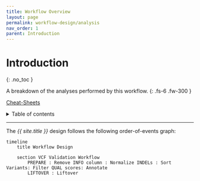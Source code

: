 ```yaml
---
title: Workflow Overview
layout: page
permalink: workflow-design/analysis
nav_order: 1
parent: Introduction
---
```


# Introduction
{: .no_toc }

A breakdown of the analyses performed by this workflow.
{: .fs-6 .fw-300 }

<a href="{{ site.baseurl }}/cheat-sheets/quickstart"><p class="label label-yellow">Cheat-Sheets</p></a>

<details markdown="block">
  <summary>
    Table of contents
  </summary>
  {: .text-delta }
1. TOC
{:toc}
</details>

---

The <i>{{ site.title }}</i> design follows the following order-of-events graph:

```mermaid
timeline
    title Workflow Design

    section VCF Validation Workflow
        PREPARE : Remove INFO column : Normalize INDELs : Sort Variants: Filter QUAL scores: Annotate
        LIFTOVER : Liftover
```